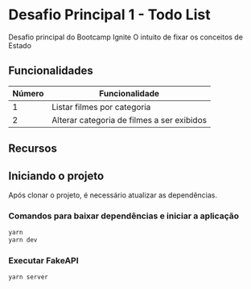 # Desafio Principal 1 - Todo List

Desafio principal do Bootcamp Ignite
O intuito de fixar os conceitos de Estado

## Funcionalidades

| Número | Funcionalidade |
| - | - |
| 1 | Listar filmes por categoria |
| 2 | Alterar categoria de filmes a ser exibidos |

## Recursos

## Iniciando o projeto

Após clonar o projeto, é necessário atualizar as dependências.

### Comandos para baixar dependências e iniciar a aplicação

```bash
yarn
yarn dev
```

### Executar FakeAPI

```bash
yarn server
```